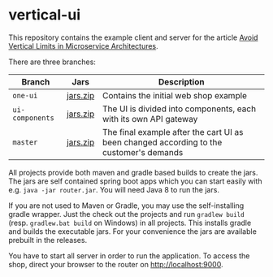 # vertical-ui
This repository contains the example client and server for the article [Avoid Vertical Limits in Microservice Architectures](http://hardmockcafe.blogspot.de/2016/01/avoid-vertical-limits-in-microservice-architectures.html).

There are three branches:

Branch   | Jars | Description
---------| -----| ----------------------------------------------------------------------------------------
`one-ui` | [jars.zip](https://github.com/ralfstuckert/vertical-ui/releases/download/one-ui-1.0/jars.zip) | Contains the initial web shop example
`ui-components` | [jars.zip](https://github.com/ralfstuckert/vertical-ui/releases/download/ui-components-1.0/jars.zip) | The UI is divided into components, each with its own API gateway
`master` | [jars.zip](https://github.com/ralfstuckert/vertical-ui/releases/download/final-1.0/jars.zip) | The final example after the cart UI as been changed according to the customer's demands

All projects provide both maven and gradle based builds to create the jars. The jars are self contained spring boot apps which you can start easily with e.g. `java -jar router.jar`. You will need Java 8 to run the jars.

If you are not used to Maven or Gradle, you may use the self-installing gradle wrapper. Just the check out the projects and run `gradlew build` (resp. `gradlew.bat build` on Windows) in all projects. This installs gradle and builds the executable jars. For your convenience the jars are available prebuilt in the releases.

You have to start all server in order to run the application. To access the shop, direct your browser to the router on [http://localhost:9000](http://localhost:9000).
